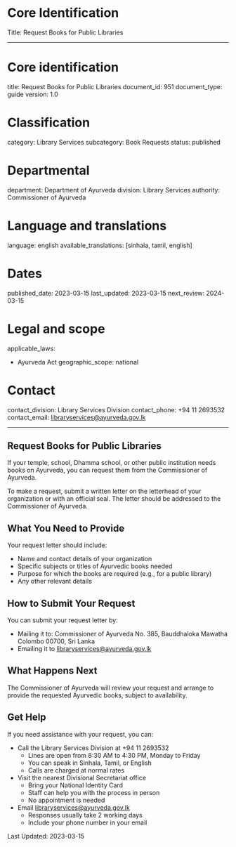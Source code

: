 # Core Identification
Title: Request Books for Public Libraries

---
# Core identification
title: Request Books for Public Libraries
document_id: 951
document_type: guide
version: 1.0

# Classification
category: Library Services
subcategory: Book Requests
status: published

# Departmental
department: Department of Ayurveda
division: Library Services
authority: Commissioner of Ayurveda

# Language and translations
language: english
available_translations: [sinhala, tamil, english]

# Dates
published_date: 2023-03-15
last_updated: 2023-03-15
next_review: 2024-03-15

# Legal and scope
applicable_laws:
 - Ayurveda Act
geographic_scope: national

# Contact
contact_division: Library Services Division
contact_phone: +94 11 2693532
contact_email: libraryservices@ayurveda.gov.lk

---

## Request Books for Public Libraries

If your temple, school, Dhamma school, or other public institution needs books on Ayurveda, you can request them from the Commissioner of Ayurveda. 

To make a request, submit a written letter on the letterhead of your organization or with an official seal. The letter should be addressed to the Commissioner of Ayurveda.

## What You Need to Provide
Your request letter should include:

- Name and contact details of your organization
- Specific subjects or titles of Ayurvedic books needed
- Purpose for which the books are required (e.g., for a public library)
- Any other relevant details

## How to Submit Your Request
You can submit your request letter by:

- Mailing it to:
    Commissioner of Ayurveda
    No. 385, Bauddhaloka Mawatha
    Colombo 00700, Sri Lanka
- Emailing it to libraryservices@ayurveda.gov.lk

## What Happens Next
The Commissioner of Ayurveda will review your request and arrange to provide the requested Ayurvedic books, subject to availability.

## Get Help
If you need assistance with your request, you can:

- Call the Library Services Division at +94 11 2693532
    - Lines are open from 8:30 AM to 4:30 PM, Monday to Friday
    - You can speak in Sinhala, Tamil, or English
    - Calls are charged at normal rates
- Visit the nearest Divisional Secretariat office
    - Bring your National Identity Card
    - Staff can help you with the process in person
    - No appointment is needed
- Email libraryservices@ayurveda.gov.lk
    - Responses usually take 2 working days
    - Include your phone number in your email

Last Updated: 2023-03-15